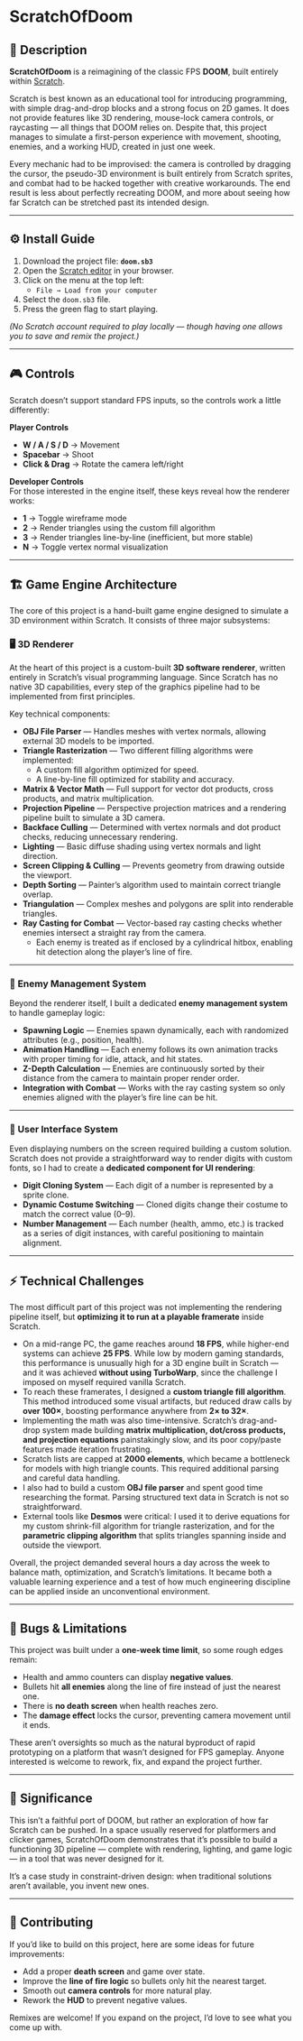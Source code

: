 # ScratchOfDoom

## 📖 Description
**ScratchOfDoom** is a reimagining of the classic FPS **DOOM**, built entirely within [Scratch](https://scratch.mit.edu/).  

Scratch is best known as an educational tool for introducing programming, with simple drag-and-drop blocks and a strong focus on 2D games. It does not provide features like 3D rendering, mouse-lock camera controls, or raycasting — all things that DOOM relies on. Despite that, this project manages to simulate a first-person experience with movement, shooting, enemies, and a working HUD, created in just one week.  

Every mechanic had to be improvised: the camera is controlled by dragging the cursor, the pseudo-3D environment is built entirely from Scratch sprites, and combat had to be hacked together with creative workarounds. The end result is less about perfectly recreating DOOM, and more about seeing how far Scratch can be stretched past its intended design.  

---

## ⚙️ Install Guide
1. Download the project file: **`doom.sb3`**  
2. Open the [Scratch editor](https://scratch.mit.edu/projects/editor/) in your browser.  
3. Click on the menu at the top left:  
   - `File → Load from your computer`  
4. Select the `doom.sb3` file.  
5. Press the green flag to start playing.  

*(No Scratch account required to play locally — though having one allows you to save and remix the project.)*  

---

## 🎮 Controls
Scratch doesn’t support standard FPS inputs, so the controls work a little differently:  

**Player Controls**  
- **W / A / S / D** → Movement   
- **Spacebar** → Shoot  
- **Click & Drag** → Rotate the camera left/right  

**Developer Controls**  
For those interested in the engine itself, these keys reveal how the renderer works:  
- **1** → Toggle wireframe mode  
- **2** → Render triangles using the custom fill algorithm  
- **3** → Render triangles line-by-line (inefficient, but more stable)  
- **N** → Toggle vertex normal visualization  

---

## 🏗️ Game Engine Architecture
The core of this project is a hand-built game engine designed to simulate a 3D environment within Scratch. It consists of three major subsystems:  


### 🖥️ 3D Renderer
At the heart of this project is a custom-built **3D software renderer**, written entirely in Scratch’s visual programming language. Since Scratch has no native 3D capabilities, every step of the graphics pipeline had to be implemented from first principles.  

Key technical components:  
- **OBJ File Parser** — Handles meshes with vertex normals, allowing external 3D models to be imported.  
- **Triangle Rasterization** — Two different filling algorithms were implemented:  
  - A custom fill algorithm optimized for speed.  
  - A line-by-line fill optimized for stability and accuracy.  
- **Matrix & Vector Math** — Full support for vector dot products, cross products, and matrix multiplication.  
- **Projection Pipeline** — Perspective projection matrices and a rendering pipeline built to simulate a 3D camera.  
- **Backface Culling** — Determined with vertex normals and dot product checks, reducing unnecessary rendering.  
- **Lighting** — Basic diffuse shading using vertex normals and light direction.  
- **Screen Clipping & Culling** — Prevents geometry from drawing outside the viewport.  
- **Depth Sorting** — Painter’s algorithm used to maintain correct triangle overlap.  
- **Triangulation** — Complex meshes and polygons are split into renderable triangles.  
- **Ray Casting for Combat** — Vector-based ray casting checks whether enemies intersect a straight ray from the camera.  
  - Each enemy is treated as if enclosed by a cylindrical hitbox, enabling hit detection along the player’s line of fire.  

---

### 👾 Enemy Management System
Beyond the renderer itself, I built a dedicated **enemy management system** to handle gameplay logic:  

- **Spawning Logic** — Enemies spawn dynamically, each with randomized attributes (e.g., position, health).  
- **Animation Handling** — Each enemy follows its own animation tracks with proper timing for idle, attack, and hit states.  
- **Z-Depth Calculation** — Enemies are continuously sorted by their distance from the camera to maintain proper render order.  
- **Integration with Combat** — Works with the ray casting system so only enemies aligned with the player’s fire line can be hit.  

---

### 🎯 User Interface System
Even displaying numbers on the screen required building a custom solution. Scratch does not provide a straightforward way to render digits with custom fonts, so I had to create a **dedicated component for UI rendering**:  

- **Digit Cloning System** — Each digit of a number is represented by a sprite clone.  
- **Dynamic Costume Switching** — Cloned digits change their costume to match the correct value (0–9).  
- **Number Management** — Each number (health, ammo, etc.) is tracked as a series of digit instances, with careful positioning to maintain alignment.  

---

## ⚡ Technical Challenges
The most difficult part of this project was not implementing the rendering pipeline itself, but **optimizing it to run at a playable framerate** inside Scratch.  

- On a mid-range PC, the game reaches around **18 FPS**, while higher-end systems can achieve **25 FPS**. While low by modern gaming standards, this performance is unusually high for a 3D engine built in Scratch — and it was achieved **without using TurboWarp**, since the challenge I imposed on myself required vanilla Scratch.  
- To reach these framerates, I designed a **custom triangle fill algorithm**. This method introduced some visual artifacts, but reduced draw calls by **over 100×**, boosting performance anywhere from **2× to 32×**.  
- Implementing the math was also time-intensive. Scratch’s drag-and-drop system made building **matrix multiplication, dot/cross products, and projection equations** painstakingly slow, and its poor copy/paste features made iteration frustrating.  
- Scratch lists are capped at **2000 elements**, which became a bottleneck for models with high triangle counts. This required additional parsing and careful data handling.  
- I also had to build a custom **OBJ file parser** and spent good time researching the format. Parsing structured text data in Scratch is not so straightforward.  
- External tools like **Desmos** were critical: I used it to derive equations for my custom shrink-fill algorithm for triangle rasterization, and for the **parametric clipping algorithm** that splits triangles spanning inside and outside the viewport.  

Overall, the project demanded several hours a day across the week to balance math, optimization, and Scratch’s limitations. It became both a valuable learning experience and a test of how much engineering discipline can be applied inside an unconventional environment.  

---

## 🐞 Bugs & Limitations
This project was built under a **one-week time limit**, so some rough edges remain:  

- Health and ammo counters can display **negative values**.  
- Bullets hit **all enemies** along the line of fire instead of just the nearest one.  
- There is **no death screen** when health reaches zero.  
- The **damage effect** locks the cursor, preventing camera movement until it ends.  

These aren’t oversights so much as the natural byproduct of rapid prototyping on a platform that wasn’t designed for FPS gameplay. Anyone interested is welcome to rework, fix, and expand the project further.  

---

## 🏅 Significance
This isn’t a faithful port of DOOM, but rather an exploration of how far Scratch can be pushed. In a space usually reserved for platformers and clicker games, ScratchOfDoom demonstrates that it’s possible to build a functioning 3D pipeline — complete with rendering, lighting, and game logic — in a tool that was never designed for it.  

It’s a case study in constraint-driven design: when traditional solutions aren’t available, you invent new ones.  

---

## 🙌 Contributing
If you’d like to build on this project, here are some ideas for future improvements:  

- Add a proper **death screen** and game over state.  
- Improve the **line of fire logic** so bullets only hit the nearest target.  
- Smooth out **camera controls** for more natural play.  
- Rework the **HUD** to prevent negative values.  

Remixes are welcome! If you expand on the project, I’d love to see what you come up with.  
